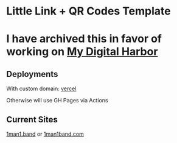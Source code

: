 # Little Link + QR Codes Template

# I have archived this in favor of working on [My Digital Harbor](https://mydigitalharbor.com)

## Deployments

With custom domain: [vercel](https://vercel.com/dashboard)

Otherwise will use GH Pages via Actions

## Current Sites

[1man1.band](https://www.1man1.band) or [1man1band.com](https://www.1man1band.com)
